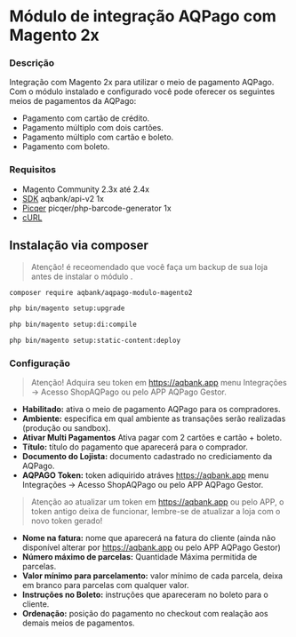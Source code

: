 
# Módulo de integração AQPago com Magento 2x

### Descrição
Integração com Magento 2x para utilizar o meio de pagamento AQPago.
Com o módulo instalado e configurado você pode oferecer os seguintes meios de pagamentos da AQPago:
- Pagamento com cartão de crédito.
- Pagamento múltiplo com dois cartões.
- Pagamento múltiplo com cartão e boleto.
- Pagamento com boleto.

### Requisitos
- Magento Community 2.3x até 2.4x
- [SDK] aqbank/api-v2 1x
- [Picqer] picqer/php-barcode-generator 1x
- [cURL]

## Instalação via composer
> Atenção! é receomendado que você faça um backup de sua loja antes de instalar o módulo .


```sh
composer require aqbank/aqpago-modulo-magento2

php bin/magento setup:upgrade

php bin/magento setup:di:compile

php bin/magento setup:static-content:deploy

```

### Configuração
> Atenção! Adquira seu token em https://aqbank.app menu Integrações -> Acesso ShopAQPago ou pelo APP AQPago Gestor.

- **Habilitado:** ativa o meio de pagamento AQPago para os compradores.
- **Ambiente:** especifica em qual ambiente as transações serão realizadas (produção ou sandbox).
- **Ativar Multi Pagamentos** Ativa pagar com 2 cartões e cartão + boleto.
- **Título:** título do pagamento que aparecerá para o comprador.
- **Documento do Lojista:** documento cadastrado no crediciamento da AQPago.
- **AQPAGO Token:** token adiquirido atráves https://aqbank.app menu Integrações -> Acesso ShopAQPago ou pelo APP AQPago Gestor.
> Atenção ao atualizar um token em https://aqbank.app ou pelo APP, o token antigo deixa de funcionar, lembre-se de atualizar a loja com o novo token gerado!
- **Nome na fatura:** nome que aparecerá na fatura do cliente (ainda não disponível alterar por https://aqbank.app ou pelo APP AQPago Gestor)
- **Número máximo de parcelas:** Quantidade Máxima permitida de parcelas.
- **Valor mínimo para parcelamento:** valor mínimo de cada parcela, deixa em branco para parcelas com qualquer valor.
- **Instruções no Boleto:** instruções que apareceram no boleto para o cliente.
- **Ordenação:** posição do pagamento no checkout com realação aos demais meios de pagamentos.

[aqpago]: <https://aqpago.com.br>
[SDK]: <https://github.com/aqbank/aqpago-sdk-api-v2>
[Picqer]: <https://github.com/picqer/php-barcode-generator>
[cURL]: <https://www.php.net/manual/en/book.curl.php>
